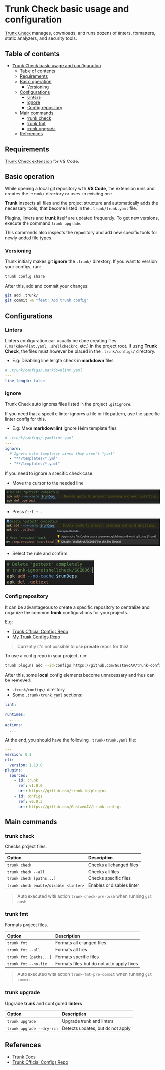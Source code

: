 # Trunk Check basic usage and configuration

[Trunk Check](https://docs.trunk.io/docs/check) manages, downloads, and runs dozens of linters, formatters, static analyzers, and security tools.

## Table of contents

- [Trunk Check basic usage and configuration](#trunk-check-basic-usage-and-configuration)
  - [Table of contents](#table-of-contents)
  - [Requirements](#requirements)
  - [Basic operation](#basic-operation)
    - [Versioning](#versioning)
  - [Configurations](#configurations)
    - [Linters](#linters)
    - [Ignore](#ignore)
    - [Config repository](#config-repository)
  - [Main commands](#main-commands)
    - [trunk check](#trunk-check)
    - [trunk fmt](#trunk-fmt)
    - [trunk upgrade](#trunk-upgrade)
  - [References](#references)

## Requirements

[Trunk Check extension](https://marketplace.visualstudio.com/items?itemName=Trunk.io) for VS Code.

## Basic operation

While opening a local git repository with **VS Code**, the extension runs and creates the `.trunk/` directory or uses an existing one.

**Trunk** inspects all files and the project structure and automatically adds the necessary tools, that become listed in the `.trunk/trunk.yaml` file.

Plugins, linters and **trunk** itself are updated frequently. To get new versions, execute the command `trunk upgrade`.

This commands also inspects the repository and add new specific tools for newly added file types.

### Versioning

Trunk initially makes git **ignore** the `.trunk/` dirextory. If you want to version your configs, run:

```bash
trunk config share
```

After this, add and commit your changes:

```bash
git add .trunk/
git commit -m "feat: Add trunk config"
```

## Configurations

### Linters

Linters configuration can usually be done creating files (`.markdownlint.yaml`, `.shellcheckrc`, etc.) in the project root. If using **Trunk Check**, the files must however be placed in the `.trunk/configs/` directory.

- E.g: Disabling line length check in **markdown** files

```yaml
# .trunk/configs/.markdownlint.yaml
---
line_length: false
```

### Ignore

Trunk Check auto ignores files listed in the project `.gitignore`.

If you need that a specific linter ignores a file or file pattern, use the specific linter config for this.

- E.g: Make **markdownlint** ignore Helm template files

```yaml
# .trunk/configs/.yamllint.yaml
---
ignore:
  # Ignore helm templates since they aren't "yaml"
  - "**/templates/*.yml"
  - "**/templates/*.yaml"
```

If you need to ignore a specific check case:

- Move the cursor to the needed line

![ignore_specific_1](./ignore_specific_1.png)

- Press `Ctrl + .`

![ignore_specific_2](./ignore_specific_2.png)

- Select the rule and confirm

![ignore_specific_3](./ignore_specific_3.png)

### Config repository

It can be advantageous to create a specific repository to centralize and organize the common **trunk** configurations for your projects.

E.g:

- [Trunk Official Configs Repo](https://github.com/trunk-io/configs)
- [My Trunk Configs Repo](https://github.com/GustavoAV/trunk-configs)

> Currently it's not possible to use **private** repos for this!

To use a config repo in your project, run:

```bash
trunk plugins add --id=configs https://github.com/GustavoAV/trunk-configs
```

After this, some **local** config elements become unnecessary and thus can be **removed**:

- `.trunk/configs/` directory
- Some `.trunk/trunk.yaml` sections:

```yaml
lint:
  ...
runtimes:
  ...
actions:
  ...
```

At the end, you should have the following `.trunk/trunk.yaml` file:

```yaml
---
version: 0.1
cli:
  version: 1.13.0
plugins:
  sources:
    - id: trunk
      ref: v1.0.0
      uri: https://github.com/trunk-io/plugins
    - id: configs
      ref: v0.0.3
      uri: https://github.com/GustavoAV/trunk-configs
```

## Main commands

### trunk check

Checks project files.

| Option | Description |
| :---- | :-------- |
| `trunk check` | Checks all changed files |
| `trunk check --all` | Checks all files |
| `trunk check [paths...]` | Checks specific files |
| `trunk check enable/disable <linter>` | Enables or disables linter |

> Auto executed with action `trunk-check-pre-push` when running `git push`.

### trunk fmt

Formats project files.

| Option | Description |
| :---- | :-------- |
| `trunk fmt` | Formats all changed files |
| `trunk fmt --all` | Formats all files |
| `trunk fmt [paths...]` | Formats specific files |
| `trunk fmt --no-fix` | Formats files, but do not auto apply fixes |

> Auto executed with action `trunk-fmt-pre-commit` when running `git commit`.

### trunk upgrade

Upgrade **trunk** and configured **linters**.

| Option | Description |
| :---- | :-------- |
| `trunk upgrade` | Upgrade trunk and linters |
| `trunk upgrade --dry-run` | Detects updates, but do not apply |

## References

- [Trunk Docs](https://docs.trunk.io/docs)
- [Trunk Official Configs Repo](https://github.com/trunk-io/configs)
